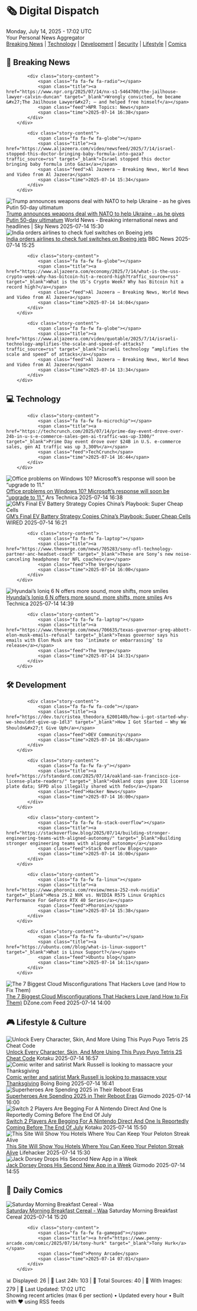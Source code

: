 <!-- Processing 54 RSS feeds at 2025-07-14 17:02:37 UTC -->
<!-- Processing: XKCD -->
<!-- Processing: Saturday Morning Breakfast Cereal -->
<!-- Processing: Poorly Drawn Lines -->
<!-- Processing: Cyanide & Happiness -->
<!-- Processing: Girl Genius -->
<!-- Processing: Dinosaur Comics -->
<!-- Processing: CNN Top Stories -->
<!-- Processing: BBC World News -->
<!-- Processing: BBC Breaking News -->
<!-- Processing: Al Jazeera Breaking News -->
<!-- Processing: NPR News -->
<!-- Processing: CBC News -->
<!-- Error processing https://rss.cbc.ca/lineup/topstories.xml: The read operation timed out -->
<!-- Processing: Associated Press Breaking -->
<!-- Processing: Guardian World News -->
<!-- Processing: Sky News World -->
<!-- Processing: TechCrunch -->
<!-- Processing: Ars Technica -->
<!-- Processing: O'Reilly Radar -->
<!-- Processing: WIRED -->
<!-- Processing: Slashdot -->
<!-- Processing: Hacker News -->
<!-- Processing: Dev.to -->
<!-- Processing: Phoronix Linux News -->
<!-- Processing: It's FOSS -->
<!-- Error processing https://itsfoss.com/rss/: The read operation timed out -->
<!-- Processing: Ubuntu Blog -->
<!-- Processing: InfoQ -->
<!-- Processing: Martin Fowler -->
<!-- Processing: Coding Horror -->
<!-- Processing: Kotaku -->
<!-- Processing: Boing Boing -->
<!-- Processing: Krebs on Security -->
<!-- Generated 14 new posts out of 31 feeds processed -->
<div class="newspaper-header">
    <h1 class="newspaper-title">🗞️ Digital Dispatch</h1>
    <div class="newspaper-date">Monday, July 14, 2025 - 17:02 UTC</div>
    <div class="newspaper-subtitle">Your Personal News Aggregator</div>
</div>

<div class="newspaper-nav">
    <a href="#breaking">Breaking News</a> |
    <a href="#tech">Technology</a> |
    <a href="#dev">Development</a> |
    <a href="#security">Security</a> |
    <a href="#lifestyle">Lifestyle</a> |
    <a href="#webcomics">Comics</a>
</div>

<div class="news-section breaking-news" id="breaking">
<h2 class="section-header">🚨 Breaking News</h2>
<div class="stories-container">
<div class="story">
            
            <div class="story-content">
                <span class="fa fa-fw fa-radio"></span>
                <span class="title"><a href="https://www.npr.org/2025/07/14/nx-s1-5464700/the-jailhouse-lawyer-calvin-duncan" target="_blank">Wrongly convicted, he became &#x27;The Jailhouse Lawyer&#x27; — and helped free himself</a></span>
                <span class="feed">NPR Topics: News</span>
                <span class="time">2025-07-14 16:38</span>
            </div>
        </div>
<div class="story">
            
            <div class="story-content">
                <span class="fa fa-fw fa-globe"></span>
                <span class="title"><a href="https://www.aljazeera.com/video/newsfeed/2025/7/14/israel-stopped-this-doctor-bringing-baby-formula-into-gaza?traffic_source=rss" target="_blank">Israel stopped this doctor bringing baby formula into Gaza</a></span>
                <span class="feed">Al Jazeera – Breaking News, World News and Video from Al Jazeera</span>
                <span class="time">2025-07-14 15:34</span>
            </div>
        </div>
<div class="story">
            <img src="https://e3.365dm.com/25/07/1920x1080/skynews-donald-trump-white-house_6964842.jpg?20250714164724" alt="Trump announces weapons deal with NATO to help Ukraine - as he gives Putin 50-day ultimatum" class="story-image" loading="lazy" onerror="this.style.display='none'">
            <div class="story-content">
                <span class="fa fa-fw fa-satellite"></span>
                <span class="title"><a href="https://news.sky.com/story/trump-agrees-to-send-top-of-the-line-weapons-to-nato-to-support-ukraine-13396641" target="_blank">Trump announces weapons deal with NATO to help Ukraine - as he gives Putin 50-day ultimatum</a></span>
                <span class="feed">World News - Breaking international news and headlines | Sky News</span>
                <span class="time">2025-07-14 15:30</span>
            </div>
        </div>
<div class="story">
            <img src="https://ichef.bbci.co.uk/ace/standard/240/cpsprodpb/9493/live/d6ed83d0-60c1-11f0-9498-0d711bf93d95.jpg" alt="India orders airlines to check fuel switches on Boeing jets" class="story-image" loading="lazy" onerror="this.style.display='none'">
            <div class="story-content">
                <span class="fa fa-fw fa-earth-americas"></span>
                <span class="title"><a href="https://www.bbc.com/news/articles/c70xvx7zv2zo" target="_blank">India orders airlines to check fuel switches on Boeing jets</a></span>
                <span class="feed">BBC News</span>
                <span class="time">2025-07-14 15:25</span>
            </div>
        </div>
<div class="story">
            
            <div class="story-content">
                <span class="fa fa-fw fa-globe"></span>
                <span class="title"><a href="https://www.aljazeera.com/economy/2025/7/14/what-is-the-uss-crypto-week-why-has-bitcoin-hit-a-record-high?traffic_source=rss" target="_blank">What is the US’s Crypto Week? Why has Bitcoin hit a record high?</a></span>
                <span class="feed">Al Jazeera – Breaking News, World News and Video from Al Jazeera</span>
                <span class="time">2025-07-14 14:04</span>
            </div>
        </div>
<div class="story">
            
            <div class="story-content">
                <span class="fa fa-fw fa-globe"></span>
                <span class="title"><a href="https://www.aljazeera.com/video/quotable/2025/7/14/israeli-technology-amplifies-the-scale-and-speed-of-attacks?traffic_source=rss" target="_blank">Israeli technology “amplifies the scale and speed” of attacks</a></span>
                <span class="feed">Al Jazeera – Breaking News, World News and Video from Al Jazeera</span>
                <span class="time">2025-07-14 13:34</span>
            </div>
        </div>
</div>
</div>
<div class="news-section tech-news" id="tech">
<h2 class="section-header">💻 Technology</h2>
<div class="stories-container">
<div class="story">
            
            <div class="story-content">
                <span class="fa fa-fw fa-microchip"></span>
                <span class="title"><a href="https://techcrunch.com/2025/07/14/prime-day-event-drove-over-24b-in-u-s-e-commerce-sales-gen-ai-traffic-was-up-3300/" target="_blank">Prime Day event drove over $24B in U.S. e-commerce sales, gen AI traffic was up 3,300%</a></span>
                <span class="feed">TechCrunch</span>
                <span class="time">2025-07-14 16:44</span>
            </div>
        </div>
<div class="story">
            <img src="https://cdn.arstechnica.net/wp-content/uploads/2023/07/ms-365-500x500.jpg" alt="Office problems on Windows 10? Microsoft’s response will soon be “upgrade to 11.”" class="story-image" loading="lazy" onerror="this.style.display='none'">
            <div class="story-content">
                <span class="fa fa-fw fa-cog"></span>
                <span class="title"><a href="https://arstechnica.com/gadgets/2025/07/windows-10-will-stop-getting-new-office-features-in-august-of-2026/" target="_blank">Office problems on Windows 10? Microsoft’s response will soon be “upgrade to 11.”</a></span>
                <span class="feed">Ars Technica</span>
                <span class="time">2025-07-14 16:38</span>
            </div>
        </div>
<div class="story">
            <img src="https://media.wired.com/photos/68752281d86cea116e506abc/master/pass/Ultium%20Cells%20Spring%20HIll%201.jpg" alt="GM’s Final EV Battery Strategy Copies China’s Playbook: Super Cheap Cells" class="story-image" loading="lazy" onerror="this.style.display='none'">
            <div class="story-content">
                <span class="fa fa-fw fa-bolt"></span>
                <span class="title"><a href="https://www.wired.com/story/gms-final-ev-battery-strategy-copies-chinas-playbook-super-cheap-cells/" target="_blank">GM’s Final EV Battery Strategy Copies China’s Playbook: Super Cheap Cells</a></span>
                <span class="feed">WIRED</span>
                <span class="time">2025-07-14 16:21</span>
            </div>
        </div>
<div class="story">
            
            <div class="story-content">
                <span class="fa fa-fw fa-laptop"></span>
                <span class="title"><a href="https://www.theverge.com/news/705283/sony-nfl-technology-partner-anc-headset-coach" target="_blank">These are Sony’s new noise-canceling headphones for NFL coaches</a></span>
                <span class="feed">The Verge</span>
                <span class="time">2025-07-14 16:00</span>
            </div>
        </div>
<div class="story">
            <img src="https://cdn.arstechnica.net/wp-content/uploads/2025/07/2026-Hyundai-Ioniq-6-N-1-500x500.jpg" alt="Hyundai’s Ioniq 6 N offers more sound, more shifts, more smiles" class="story-image" loading="lazy" onerror="this.style.display='none'">
            <div class="story-content">
                <span class="fa fa-fw fa-cog"></span>
                <span class="title"><a href="https://arstechnica.com/cars/2025/07/hyundais-ioniq-6-n-offers-more-sound-more-shifts-more-smiles/" target="_blank">Hyundai’s Ioniq 6 N offers more sound, more shifts, more smiles</a></span>
                <span class="feed">Ars Technica</span>
                <span class="time">2025-07-14 14:39</span>
            </div>
        </div>
<div class="story">
            
            <div class="story-content">
                <span class="fa fa-fw fa-laptop"></span>
                <span class="title"><a href="https://www.theverge.com/news/706635/texas-governor-greg-abbott-elon-musk-emails-refusal" target="_blank">Texas governor says his emails with Elon Musk are too ‘intimate or embarrassing’ to release</a></span>
                <span class="feed">The Verge</span>
                <span class="time">2025-07-14 14:31</span>
            </div>
        </div>
</div>
</div>
<div class="news-section dev-news" id="dev">
<h2 class="section-header">🛠️ Development</h2>
<div class="stories-container">
<div class="story">
            
            <div class="story-content">
                <span class="fa fa-fw fa-code"></span>
                <span class="title"><a href="https://dev.to/cristea_theodora_6200140b/how-i-got-started-why-we-shouldnt-give-up-1dl3" target="_blank">How I Got Started — Why We Shouldn&#x27;t Give Up❗</a></span>
                <span class="feed">DEV Community</span>
                <span class="time">2025-07-14 16:48</span>
            </div>
        </div>
<div class="story">
            
            <div class="story-content">
                <span class="fa fa-fw fa-y"></span>
                <span class="title"><a href="https://sfstandard.com/2025/07/14/oakland-san-francisco-ice-license-plate-readers/" target="_blank">Oakland cops gave ICE license plate data; SFPD also illegally shared with feds</a></span>
                <span class="feed">Hacker News</span>
                <span class="time">2025-07-14 16:00</span>
            </div>
        </div>
<div class="story">
            
            <div class="story-content">
                <span class="fa fa-fw fa-stack-overflow"></span>
                <span class="title"><a href="https://stackoverflow.blog/2025/07/14/building-stronger-engineering-teams-with-aligned-autonomy/" target="_blank">Building stronger engineering teams with aligned autonomy</a></span>
                <span class="feed">Stack Overflow Blog</span>
                <span class="time">2025-07-14 16:00</span>
            </div>
        </div>
<div class="story">
            
            <div class="story-content">
                <span class="fa fa-fw fa-linux"></span>
                <span class="title"><a href="https://www.phoronix.com/review/mesa-252-nvk-nvidia" target="_blank">Mesa 25.2 NVK vs. NVIDIA R575 Linux Graphics Performance For GeForce RTX 40 Series</a></span>
                <span class="feed">Phoronix</span>
                <span class="time">2025-07-14 15:38</span>
            </div>
        </div>
<div class="story">
            
            <div class="story-content">
                <span class="fa fa-fw fa-ubuntu"></span>
                <span class="title"><a href="https://ubuntu.com//blog/what-is-linux-support" target="_blank">What is Linux Support?</a></span>
                <span class="feed">Ubuntu blog</span>
                <span class="time">2025-07-14 14:11</span>
            </div>
        </div>
<div class="story">
            <img src="https://dz2cdn1.dzone.com/thumbnail?fid=18507740&w=600" alt="The 7 Biggest Cloud Misconfigurations That Hackers Love (and How to Fix Them)" class="story-image" loading="lazy" onerror="this.style.display='none'">
            <div class="story-content">
                <span class="fa fa-fw fa-newspaper"></span>
                <span class="title"><a href="https://dzone.com/articles/biggest-cloud-misconfigurations-that-hackers-love" target="_blank">The 7 Biggest Cloud Misconfigurations That Hackers Love (and How to Fix Them)</a></span>
                <span class="feed">DZone.com Feed</span>
                <span class="time">2025-07-14 14:00</span>
            </div>
        </div>
</div>
</div>
<div class="news-section lifestyle-news" id="lifestyle">
<h2 class="section-header">🎮 Lifestyle & Culture</h2>
<div class="stories-container">
<div class="story">
            <img src="https://i.kinja-img.com/image/upload/c_fit,q_80,w_636/a7e82a0eaaba4ec80b59782fc18e8ebe.jpg" alt="Unlock Every Character, Skin, And More Using This Puyo Puyo Tetris 2S Cheat Code" class="story-image" loading="lazy" onerror="this.style.display='none'">
            <div class="story-content">
                <span class="fa fa-fw fa-gamepad"></span>
                <span class="title"><a href="https://kotaku.com/puyo-puyo-tetris-2s-cheat-code-adventure-mode-character-1851786237" target="_blank">Unlock Every Character, Skin, And More Using This Puyo Puyo Tetris 2S Cheat Code</a></span>
                <span class="feed">Kotaku</span>
                <span class="time">2025-07-14 16:57</span>
            </div>
        </div>
<div class="story">
            <img src="https://i0.wp.com/boingboing.net/wp-content/uploads/2025/07/Thanksgiving_2C-cover-inset.-Used-with-permission.jpg?fit=1080%2C607&amp;quality=60&amp;ssl=1" alt="Comic writer and satirist Mark Russell is looking to massacre your Thanksgiving" class="story-image" loading="lazy" onerror="this.style.display='none'">
            <div class="story-content">
                <span class="fa fa-fw fa-arrow-right"></span>
                <span class="title"><a href="https://boingboing.net/2025/07/14/comic-writer-and-satirist-mark-russell-is-looking-to-massacre-your-thanksgiving.html" target="_blank">Comic writer and satirist Mark Russell is looking to massacre your Thanksgiving</a></span>
                <span class="feed">Boing Boing</span>
                <span class="time">2025-07-14 16:41</span>
            </div>
        </div>
<div class="story">
            <img src="https://gizmodo.com/app/uploads/2025/07/superhero-reboots-hed.jpg" alt="Superheroes Are Spending 2025 in Their Reboot Eras" class="story-image" loading="lazy" onerror="this.style.display='none'">
            <div class="story-content">
                <span class="fa fa-fw fa-computer"></span>
                <span class="title"><a href="https://gizmodo.com/superheroes-are-spending-2025-in-their-reboot-eras-2000626752" target="_blank">Superheroes Are Spending 2025 in Their Reboot Eras</a></span>
                <span class="feed">Gizmodo</span>
                <span class="time">2025-07-14 16:00</span>
            </div>
        </div>
<div class="story">
            <img src="https://i.kinja-img.com/image/upload/c_fit,q_80,w_636/8636df6136395093b3c45045d682459f.jpg" alt="Switch 2 Players Are Begging For A Nintendo Direct And One Is Reportedly Coming Before The End Of July" class="story-image" loading="lazy" onerror="this.style.display='none'">
            <div class="story-content">
                <span class="fa fa-fw fa-gamepad"></span>
                <span class="title"><a href="https://kotaku.com/switch-2-nintendo-direct-july-mario-red-dead-2-1851786219" target="_blank">Switch 2 Players Are Begging For A Nintendo Direct And One Is Reportedly Coming Before The End Of July</a></span>
                <span class="feed">Kotaku</span>
                <span class="time">2025-07-14 15:50</span>
            </div>
        </div>
<div class="story">
            <img src="https://lifehacker.com/imagery/articles/01K04R8JDQQ0J9X46EJ31J1FFN/hero-image.png" alt="This Site Will Show You Hotels Where You Can Keep Your Peloton Streak Alive" class="story-image" loading="lazy" onerror="this.style.display='none'">
            <div class="story-content">
                <span class="fa fa-fw fa-life-ring"></span>
                <span class="title"><a href="https://lifehacker.com/health/this-site-will-show-you-hotels-where-you-can-keep-your-peloton-streak-alive?utm_medium=RSS" target="_blank">This Site Will Show You Hotels Where You Can Keep Your Peloton Streak Alive</a></span>
                <span class="feed">Lifehacker</span>
                <span class="time">2025-07-14 15:30</span>
            </div>
        </div>
<div class="story">
            <img src="https://gizmodo.com/app/uploads/2023/05/60d61f05fdb29e4981ec7cbf7967e224.jpg" alt="Jack Dorsey Drops His Second New App in a Week" class="story-image" loading="lazy" onerror="this.style.display='none'">
            <div class="story-content">
                <span class="fa fa-fw fa-computer"></span>
                <span class="title"><a href="https://gizmodo.com/jack-dorsey-drops-his-second-new-app-in-a-week-2000628855" target="_blank">Jack Dorsey Drops His Second New App in a Week</a></span>
                <span class="feed">Gizmodo</span>
                <span class="time">2025-07-14 14:55</span>
            </div>
        </div>
</div>
</div>
<div class="news-section webcomics-section" id="webcomics">
<h2 class="section-header">🎨 Daily Comics</h2>
<div class="stories-container">
<div class="story">
            <img src="https://www.smbc-comics.com/comics/1752300579-20250714.png" alt="Saturday Morning Breakfast Cereal - Waa" class="story-image" loading="lazy" onerror="this.style.display='none'">
            <div class="story-content">
                <span class="fa fa-fw fa-smile"></span>
                <span class="title"><a href="https://www.smbc-comics.com/comic/waa" target="_blank">Saturday Morning Breakfast Cereal - Waa</a></span>
                <span class="feed">Saturday Morning Breakfast Cereal</span>
                <span class="time">2025-07-14 15:20</span>
            </div>
        </div>
<div class="story">
            
            <div class="story-content">
                <span class="fa fa-fw fa-gamepad"></span>
                <span class="title"><a href="https://www.penny-arcade.com/comic/2025/07/14/tony-hurk" target="_blank">Tony Hurk</a></span>
                <span class="feed">Penny Arcade</span>
                <span class="time">2025-07-14 07:01</span>
            </div>
        </div>
</div>
</div>

<div class="newspaper-footer">
    <div class="stats">
        📊 Displayed: 26 | 📅 Last 24h: 103 | 📡 Total Sources: 40 | 📸 With Images: 279 |
        🔄 Last Updated: 17:02 UTC
    </div>
    <div class="footer-note">
        Showing recent articles (max 6 per section) • Updated every hour • Built with ❤️ using RSS feeds
    </div>
</div>
